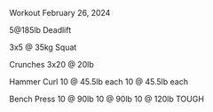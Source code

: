 Workout February 26, 2024

5@185lb Deadlift

3x5 @ 35kg Squat

Crunches
3x20 @ 20lb 

Hammer Curl
10 @ 45.5lb each
10 @ 45.5lb each

Bench Press
10 @ 90lb 
10 @ 90lb 
10 @ 120lb TOUGH
